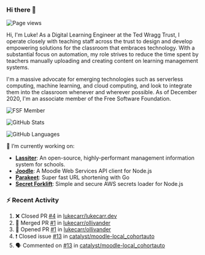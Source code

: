 ### Hi there 👋

![Page views](https://visitor-badge.glitch.me/badge?page_id=lukecarr.lukecarr)

Hi, I'm Luke! As a Digital Learning Engineer at the Ted Wragg Trust, I operate closely with teaching staff across the trust to design and develop empowering solutions for the classroom that embraces technology. With a substantial focus on automation, my role strives to reduce the time spent by teachers manually uploading and creating content on learning management systems.

I'm a massive advocate for emerging technologies such as serverless computing, machine learning, and cloud computing, and look to integrate them into the classroom whenever and wherever possible. As of December 2020, I'm an associate member of the Free Software Foundation.

![FSF Member](https://static.fsf.org/nosvn/associate/crm/5272261.png)

![GitHub Stats](https://github-readme-stats.vercel.app/api?username=lukecarr&show_icons=true)

![GitHub Languages](https://github-readme-stats.vercel.app/api/top-langs?username=lukecarr&layout=compact)

🔭 I’m currently working on:

- **[Lassiter](https://github.com/lassiter-mis)**: An open-source, highly-performant management information system for schools.
- **[Joodle](https://github.com/lukecarr/joodle)**: A Moodle Web Services API client for Node.js
- **[Parakeet](https://github.com/lukecarr/parakeet)**: Super fast URL shortening with Go
- **[Secret Forklift](https://github.com/lukecarr/secret-forklift)**: Simple and secure AWS secrets loader for Node.js

### :zap: Recent Activity

<!--START_SECTION:activity-->
1. ❌ Closed PR [#4](https://github.com/lukecarr/lukecarr.dev/pull/4) in [lukecarr/lukecarr.dev](https://github.com/lukecarr/lukecarr.dev)
2. 🎉 Merged PR [#1](https://github.com/lukecarr/ollivander/pull/1) in [lukecarr/ollivander](https://github.com/lukecarr/ollivander)
3. 💪 Opened PR [#1](https://github.com/lukecarr/ollivander/pull/1) in [lukecarr/ollivander](https://github.com/lukecarr/ollivander)
4. ❗️ Closed issue [#13](https://github.com/catalyst/moodle-local_cohortauto/issues/13) in [catalyst/moodle-local_cohortauto](https://github.com/catalyst/moodle-local_cohortauto)
5. 🗣 Commented on [#13](https://github.com/catalyst/moodle-local_cohortauto/issues/13) in [catalyst/moodle-local_cohortauto](https://github.com/catalyst/moodle-local_cohortauto)
<!--END_SECTION:activity-->
